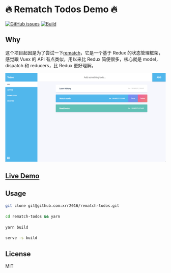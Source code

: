 # 🔥 Rematch Todos Demo 🔥

[![GitHub issues](https://img.shields.io/github/issues/xrr2016/rematch-todos.svg?style=flat-square)](https://github.com/xrr2016/rematch-todos/issues)
[![Build](https://travis-ci.org/xrr2016/rematch-todos.svg?branch=master)]()

## Why

这个项目起因是为了尝试一下[rematch](https://github.com/rematch/rematch/)，它是一个基于 Redux 的状态管理框架，感觉跟 Vuex 的 API 有点类似，用以来比 Redux 简便很多，核心就是 model，dispatch 和 reducers，比 Redux 更好理解。

![demo](./rematch-todos.png)

## [Live Demo](https://xrr2016.github.io/rematch-todos)

## Usage

```sh
git clone git@github.com:xrr2016/rematch-todos.git

cd rematch-todos && yarn

yarn build

serve -s build
```

## License

MIT
